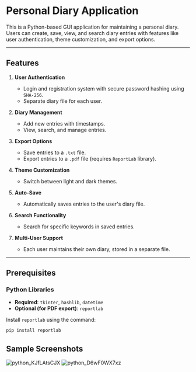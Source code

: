 # Personal Diary Application

This is a Python-based GUI application for maintaining a personal diary. Users can create, save, view, and search diary entries with features like user authentication, theme customization, and export options.

---

## Features

1. **User Authentication**
   - Login and registration system with secure password hashing using `SHA-256`.
   - Separate diary file for each user.

2. **Diary Management**
   - Add new entries with timestamps.
   - View, search, and manage entries.

3. **Export Options**
   - Save entries to a `.txt` file.
   - Export entries to a `.pdf` file (requires `ReportLab` library).

4. **Theme Customization**
   - Switch between light and dark themes.

5. **Auto-Save**
   - Automatically saves entries to the user's diary file.

6. **Search Functionality**
   - Search for specific keywords in saved entries.

7. **Multi-User Support**
   - Each user maintains their own diary, stored in a separate file.

---

## Prerequisites

### Python Libraries
- **Required**: `tkinter`, `hashlib`, `datetime`
- **Optional (for PDF export)**: `reportlab`

Install `reportlab` using the command:

```bash
pip install reportlab
```

## Sample Screenshots
![python_KJfLAtsCJX](https://github.com/user-attachments/assets/12ab51ed-ef74-4f1b-8de9-37b397c92058)
![python_D6wF0WX7xz](https://github.com/user-attachments/assets/910407d2-0911-473a-bc18-97935d3bb17d)


 
